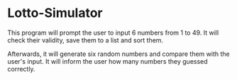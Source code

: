 # Lotto-Simulator

This program will prompt the user to input 6 numbers from 1 to 49. It will check their validity, save them to a list and sort them.

Afterwards, it will generate six random numbers and compare them with the user's input. It will inform the user how many numbers they guessed correctly.
